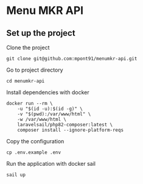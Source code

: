 # Menu MKR API

## Set up the project

Clone the project

```
git clone git@github.com:mpont91/menumkr-api.git
```

Go to project directory

```
cd menumkr-api
```

Install dependencies with docker

```
docker run --rm \
    -u "$(id -u):$(id -g)" \
    -v "$(pwd):/var/www/html" \
    -w /var/www/html \
    laravelsail/php82-composer:latest \
    composer install --ignore-platform-reqs
```

Copy the configuration

```
cp .env.example .env
```

Run the application with docker sail

```
sail up
```
